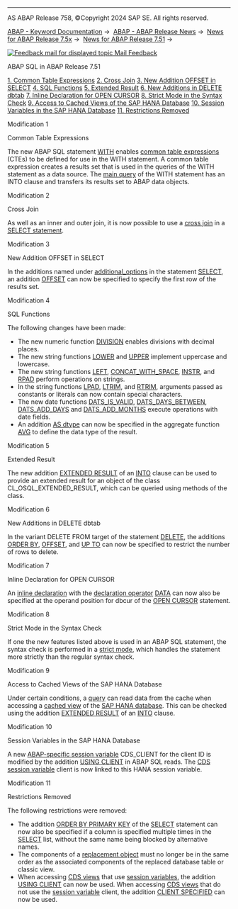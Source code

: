   

* * *

AS ABAP Release 758, ©Copyright 2024 SAP SE. All rights reserved.

[ABAP - Keyword Documentation](https://help.sap.com/doc/abapdocu_758_index_htm/7.58/en-US/abenabap.htm) →  [ABAP - ABAP Release News](https://help.sap.com/doc/abapdocu_758_index_htm/7.58/en-US/abennews.htm) →  [News for ABAP Release 7.5x](https://help.sap.com/doc/abapdocu_758_index_htm/7.58/en-US/abennews-75.htm) →  [News for ABAP Release 7.51](https://help.sap.com/doc/abapdocu_758_index_htm/7.58/en-US/abennews-751.htm) → 

 [![](Mail.gif?object=Mail.gif "Feedback mail for displayed topic") Mail Feedback](mailto:f1_help@sap.com?subject=Feedback%20on%20ABAP%20Documentation&body=Document:%20ABAP%20SQL%20in%20ABAP%20Release%207.51%2C%20ABENNEWS-751-ABAP_SQL%2C%20758%0D%0A%0D%0AError:%0D%0A%0D%0A%0D%0A%0D%0ASuggestion%20for%20improvement:)

ABAP SQL in ABAP Release 7.51

[1\. Common Table Expressions](#!ABAP_MODIFICATION_1@1@)
[2\. Cross Join](#!ABAP_MODIFICATION_2@2@)
[3\. New Addition OFFSET in SELECT](#!ABAP_MODIFICATION_3@3@)
[4\. SQL Functions](#!ABAP_MODIFICATION_4@4@)
[5\. Extended Result](#!ABAP_MODIFICATION_5@5@)
[6\. New Additions in DELETE dbtab](#!ABAP_MODIFICATION_6@6@)
[7\. Inline Declaration for OPEN CURSOR](#!ABAP_MODIFICATION_7@7@)
[8\. Strict Mode in the Syntax Check](#!ABAP_MODIFICATION_8@8@)
[9\. Access to Cached Views of the SAP HANA Database](#!ABAP_MODIFICATION_9@9@)
[10\. Session Variables in the SAP HANA Database](#!ABAP_MODIFICATION_10@10@)
[11\. Restrictions Removed](#!ABAP_MODIFICATION_11@11@)

Modification 1   

Common Table Expressions

The new ABAP SQL statement [WITH](https://help.sap.com/doc/abapdocu_758_index_htm/7.58/en-US/abapwith.htm) enables [common table expressions](https://help.sap.com/doc/abapdocu_758_index_htm/7.58/en-US/abencommon_table_expression_glosry.htm "Glossary Entry") (CTEs) to be defined for use in the WITH statement. A common table expression creates a results set that is used in the queries of the WITH statement as a data source. The [main query](https://help.sap.com/doc/abapdocu_758_index_htm/7.58/en-US/abenmainquery_glosry.htm "Glossary Entry") of the WITH statement has an INTO clause and transfers its results set to ABAP data objects.

Modification 2   

Cross Join

As well as an inner and outer join, it is now possible to use a [cross join](https://help.sap.com/doc/abapdocu_758_index_htm/7.58/en-US/abapselect_join.htm) in a [SELECT statement](https://help.sap.com/doc/abapdocu_758_index_htm/7.58/en-US/abapselect.htm).

Modification 3   

New Addition OFFSET in SELECT

In the additions named under [additional\_options](https://help.sap.com/doc/abapdocu_758_index_htm/7.58/en-US/abapselect_additions.htm) in the statement [SELECT](https://help.sap.com/doc/abapdocu_758_index_htm/7.58/en-US/abapselect.htm), an addition [OFFSET](https://help.sap.com/doc/abapdocu_758_index_htm/7.58/en-US/abapselect_up_to_offset.htm) can now be specified to specify the first row of the results set.

Modification 4   

SQL Functions

The following changes have been made:

-   The new numeric function [DIVISION](https://help.sap.com/doc/abapdocu_758_index_htm/7.58/en-US/abensql_arith_func.htm) enables divisions with decimal places.
-   The new string functions [LOWER](https://help.sap.com/doc/abapdocu_758_index_htm/7.58/en-US/abensql_string_func.htm) and [UPPER](https://help.sap.com/doc/abapdocu_758_index_htm/7.58/en-US/abensql_string_func.htm) implement uppercase and lowercase.
-   The new string functions [LEFT](https://help.sap.com/doc/abapdocu_758_index_htm/7.58/en-US/abensql_string_func.htm), [CONCAT\_WITH\_SPACE](https://help.sap.com/doc/abapdocu_758_index_htm/7.58/en-US/abensql_string_func.htm), [INSTR](https://help.sap.com/doc/abapdocu_758_index_htm/7.58/en-US/abensql_string_func.htm), and [RPAD](https://help.sap.com/doc/abapdocu_758_index_htm/7.58/en-US/abensql_string_func.htm) perform operations on strings.
-   In the string functions [LPAD](https://help.sap.com/doc/abapdocu_758_index_htm/7.58/en-US/abensql_string_func.htm), [LTRIM](https://help.sap.com/doc/abapdocu_758_index_htm/7.58/en-US/abensql_string_func.htm), and [RTRIM](https://help.sap.com/doc/abapdocu_758_index_htm/7.58/en-US/abensql_string_func.htm), arguments passed as constants or literals can now contain special characters.
-   The new date functions [DATS\_IS\_VALID](https://help.sap.com/doc/abapdocu_758_index_htm/7.58/en-US/abensql_date_func.htm), [DATS\_DAYS\_BETWEEN](https://help.sap.com/doc/abapdocu_758_index_htm/7.58/en-US/abensql_date_func.htm), [DATS\_ADD\_DAYS](https://help.sap.com/doc/abapdocu_758_index_htm/7.58/en-US/abensql_date_func.htm) and [DATS\_ADD\_MONTHS](https://help.sap.com/doc/abapdocu_758_index_htm/7.58/en-US/abensql_date_func.htm) execute operations with date fields.
-   An addition [AS dtype](https://help.sap.com/doc/abapdocu_758_index_htm/7.58/en-US/abapselect_avg_as.htm) can now be specified in the aggregate function [AVG](https://help.sap.com/doc/abapdocu_758_index_htm/7.58/en-US/abapselect_aggregate.htm) to define the data type of the result.

Modification 5   

Extended Result

The new addition [EXTENDED RESULT](https://help.sap.com/doc/abapdocu_758_index_htm/7.58/en-US/abapselect_extended_result.htm) of an [INTO](https://help.sap.com/doc/abapdocu_758_index_htm/7.58/en-US/abapinto_clause.htm) clause can be used to provide an extended result for an object of the class CL\_OSQL\_EXTENDED\_RESULT, which can be queried using methods of the class.

Modification 6   

New Additions in DELETE dbtab

In the variant DELETE FROM target of the statement [DELETE](https://help.sap.com/doc/abapdocu_758_index_htm/7.58/en-US/abapdelete_dbtab.htm), the additions [ORDER BY](https://help.sap.com/doc/abapdocu_758_index_htm/7.58/en-US/abapdelete_where.htm), [OFFSET](https://help.sap.com/doc/abapdocu_758_index_htm/7.58/en-US/abapdelete_where.htm), and [UP TO](https://help.sap.com/doc/abapdocu_758_index_htm/7.58/en-US/abapdelete_where.htm) can now be specified to restrict the number of rows to delete.

Modification 7   

Inline Declaration for OPEN CURSOR

An [inline declaration](https://help.sap.com/doc/abapdocu_758_index_htm/7.58/en-US/abeninline_declaration_glosry.htm "Glossary Entry") with the [declaration operator](https://help.sap.com/doc/abapdocu_758_index_htm/7.58/en-US/abendeclaration_operator_glosry.htm "Glossary Entry") [DATA](https://help.sap.com/doc/abapdocu_758_index_htm/7.58/en-US/abendata_inline.htm) can now also be specified at the operand position for dbcur of the [OPEN CURSOR](https://help.sap.com/doc/abapdocu_758_index_htm/7.58/en-US/abapopen_cursor.htm) statement.

Modification 8   

Strict Mode in the Syntax Check

If one the new features listed above is used in an ABAP SQL statement, the syntax check is performed in a [strict mode](https://help.sap.com/doc/abapdocu_758_index_htm/7.58/en-US/abenabap_sql_strictmode_751.htm), which handles the statement more strictly than the regular syntax check.

Modification 9   

Access to Cached Views of the SAP HANA Database

Under certain conditions, a [query](https://help.sap.com/doc/abapdocu_758_index_htm/7.58/en-US/abenquery_glosry.htm "Glossary Entry") can read data from the cache when accessing a [cached view](https://help.sap.com/doc/abapdocu_758_index_htm/7.58/en-US/abenhana_cached_views.htm) of the [SAP HANA database](https://help.sap.com/doc/abapdocu_758_index_htm/7.58/en-US/abenhana_database_glosry.htm "Glossary Entry"). This can be checked using the addition [EXTENDED RESULT](https://help.sap.com/doc/abapdocu_758_index_htm/7.58/en-US/abapselect_extended_result.htm) of an [INTO](https://help.sap.com/doc/abapdocu_758_index_htm/7.58/en-US/abapinto_clause.htm) clause.

Modification 10   

Session Variables in the SAP HANA Database

A new [ABAP-specific session variable](https://help.sap.com/doc/abapdocu_758_index_htm/7.58/en-US/abenhana_session_variables.htm) CDS\_CLIENT for the client ID is modified by the addition [USING CLIENT](https://help.sap.com/doc/abapdocu_758_index_htm/7.58/en-US/abapselect_client.htm) in ABAP SQL reads. The [CDS session variable](https://help.sap.com/doc/abapdocu_758_index_htm/7.58/en-US/abencds_session_variable_v1.htm) client is now linked to this HANA session variable.

Modification 11   

Restrictions Removed

The following restrictions were removed:

-   The addition [ORDER BY PRIMARY KEY](https://help.sap.com/doc/abapdocu_758_index_htm/7.58/en-US/abaporderby_clause.htm) of the [SELECT](https://help.sap.com/doc/abapdocu_758_index_htm/7.58/en-US/abapselect.htm) statement can now also be specified if a column is specified multiple times in the [SELECT](https://help.sap.com/doc/abapdocu_758_index_htm/7.58/en-US/abapselect_list.htm) list, without the same name being blocked by alternative names.
-   The components of a [replacement object](https://help.sap.com/doc/abapdocu_758_index_htm/7.58/en-US/abenreplacement_object_glosry.htm "Glossary Entry") must no longer be in the same order as the associated components of the replaced database table or classic view.
-   When accessing [CDS views](https://help.sap.com/doc/abapdocu_758_index_htm/7.58/en-US/abencds_view_glosry.htm "Glossary Entry") that use [session variables](https://help.sap.com/doc/abapdocu_758_index_htm/7.58/en-US/abencds_session_variable_v1.htm), the addition [USING CLIENT](https://help.sap.com/doc/abapdocu_758_index_htm/7.58/en-US/abapselect_client.htm) can now be used. When accessing [CDS views](https://help.sap.com/doc/abapdocu_758_index_htm/7.58/en-US/abencds_view_glosry.htm "Glossary Entry") that do not use the [session variable](https://help.sap.com/doc/abapdocu_758_index_htm/7.58/en-US/abencds_session_variable_v1.htm) client, the addition [CLIENT SPECIFIED](https://help.sap.com/doc/abapdocu_758_index_htm/7.58/en-US/abapselect_client.htm) can now be used.